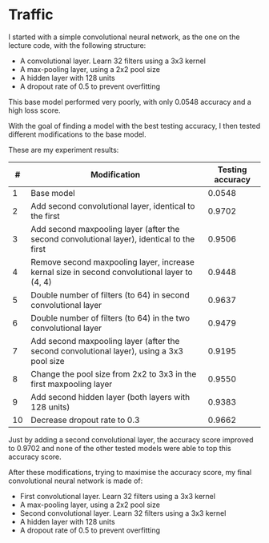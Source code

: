 # Traffic

I started with a simple convolutional neural network, as the one on the lecture code, with the following structure:
* A convolutional layer. Learn 32 filters using a 3x3 kernel
* A max-pooling layer, using a 2x2 pool size
* A hidden layer with 128 units
* A dropout rate of 0.5 to prevent overfitting

This base model performed very poorly, with only 0.0548 accuracy and a high loss score.

With the goal of finding a model with the best testing accuracy, I then tested different modifications to the base model.

These are my experiment results:

|# | Modification | Testing accuracy|
|--|--------------|-----------------|
|1 | Base model   | 0.0548|
|2 | Add second convolutional layer, identical to the first | 0.9702|
|3 | Add second maxpooling layer (after the second convolutional layer), identical to the first | 0.9506|
|4 | Remove second maxpooling layer, increase kernal size in second convolutional layer to (4, 4) | 0.9448|
|5 | Double number of filters (to 64) in second convolutional layer | 0.9637|
|6 | Double number of filters (to 64) in the two convolutional layer | 0.9479|
|7 | Add second maxpooling layer (after the second convolutional layer), using a 3x3 pool size | 0.9195|
|8 | Change the pool size from 2x2 to 3x3 in the first maxpooling layer | 0.9550|
|9 | Add second hidden layer (both layers with 128 units) | 0.9383|
|10 | Decrease dropout rate to 0.3 | 0.9662|

Just by adding a second convolutional layer, the accuracy score improved to 0.9702 and none of the other tested models were able to top this accuracy score.


After these modifications, trying to maximise the accuracy score, my final convolutional neural network is made of:
* First convolutional layer. Learn 32 filters using a 3x3 kernel
* A max-pooling layer, using a 2x2 pool size
* Second convolutional layer. Learn 32 filters using a 3x3 kernel
* A hidden layer with 128 units
* A dropout rate of 0.5 to prevent overfitting
